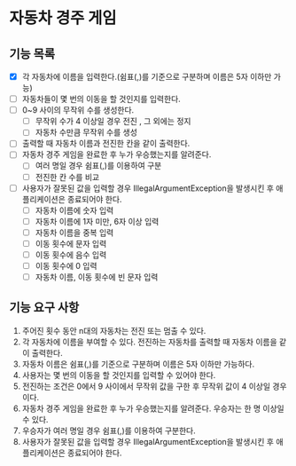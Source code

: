 # 자동차 경주 게임

## 기능 목록


- [x] 각 자동차에 이름을 입력한다.(쉼표(,)를 기준으로 구분하며 이름은 5자 이하만 가능)
- [ ] 자동차들이 몇 번의 이동을 할 것인지를 입력한다.
- [ ] 0~9 사이의 무작위 수를 생성한다.
    - [ ] 무작위 수가 4 이상일 경우 전진 , 그 외에는 정지
    - [ ] 자동차 수만큼 무작위 수를 생성
- [ ] 출력할 때 자동차 이름과 전진한 칸을 같이 출력한다.
- [ ] 자동차 경주 게임을 완료한 후 누가 우승했는지를 알려준다.
    - [ ] 여러 명일 경우 쉼표(,)를 이용하여 구분
    - [ ] 전진한 칸 수를 비교
- [ ] 사용자가 잘못된 값을 입력할 경우 IllegalArgumentException을 발생시킨 후 애플리케이션은 종료되어야 한다.
  - [ ] 자동차 이름에 숫자 입력
  - [ ] 자동차 이름에 1자 미만, 6자 이상 입력
  - [ ] 자동차 이름을 중복 입력
  - [ ] 이동 횟수에 문자 입력
  - [ ] 이동 횟수에 음수 입력
  - [ ] 이동 횟수에 0 입력
  - [ ] 자동차 이름, 이동 횟수에 빈 문자 입력

## 기능 요구 사항

1. 주어진 횟수 동안 n대의 자동차는 전진 또는 멈출 수 있다.
2. 각 자동차에 이름을 부여할 수 있다. 전진하는 자동차를 출력할 때 자동차 이름을 같이 출력한다.
3. 자동차 이름은 쉼표(,)를 기준으로 구분하며 이름은 5자 이하만 가능하다.
4. 사용자는 몇 번의 이동을 할 것인지를 입력할 수 있어야 한다.
5. 전진하는 조건은 0에서 9 사이에서 무작위 값을 구한 후 무작위 값이 4 이상일 경우이다.
6. 자동차 경주 게임을 완료한 후 누가 우승했는지를 알려준다. 우승자는 한 명 이상일 수 있다.
7. 우승자가 여러 명일 경우 쉼표(,)를 이용하여 구분한다.
8. 사용자가 잘못된 값을 입력할 경우 IllegalArgumentException을 발생시킨 후 애플리케이션은 종료되어야 한다.